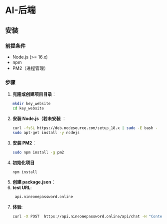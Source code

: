 # AI-后端

## 安装

### 前提条件
- Node.js (>= 16.x)
- npm
- PM2（进程管理）

### 步骤
1. **克隆或创建项目目录**：
   ```bash
   mkdir key_website
   cd key_website
2. **安装 Node.js（若未安装** ：
   ```bash
   curl -fsSL https://deb.nodesource.com/setup_18.x | sudo -E bash -
   sudo apt-get install -y nodejs
3. **安装 PM2**：
   ```bash
   sudo npm install -g pm2
4. **初始化项目**
   ```bash
   npm install
5. **创建 package.json**：
6. **test URL**:
   ```bash
    api.nineonepassword.online
8. **体验**:
      ```bash
      curl -X POST  https://api.nineonepassword.online/api/chat -H "Content-Type: application/json" -d '{"messages":[{"role":"system","content":"You are a helper"}],"input":"Hi","r1":false,"search":false}'




  
